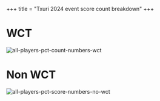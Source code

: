 +++
title = "Txuri 2024 event score count breakdown"
+++

# WCT
![all-players-pct-count-numbers-wct](/all-players-pct-score-count-wct-2024.png)

# Non WCT
![all-players-pct-score-numbers-no-wct](/all-players-pct-score-count-no-wct-2024.png)

